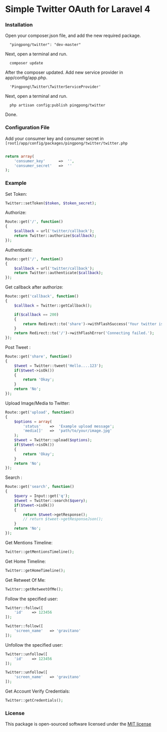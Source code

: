 Simple Twitter OAuth for Laravel 4
==================================

### Installation
Open your composer.json file, and add the new required package.

```
  "pingpong/twitter": "dev-master" 
```

Next, open a terminal and run.

```
  composer update 
```

After the composer updated. Add new service provider in app/config/app.php.

```
  'Pingpong\Twitter\TwitterServiceProvider'
```

Next, open a terminal and run.

```
  php artisan config:publish pingpong/twitter 
```

Done.

### Configuration File

Add your consumer key and consumer secret in `[root]/app/config/packages/pingpong/twitter/twitter.php`

```php

return array(
	'consumer_key'		=>	'',
	'consumer_secret'	=>	''
);
```

### Example

Set Token:
```php
Twitter::setToken($token, $token_secret);
```

Authorize:

```php
Route::get('/', function()
{
	$callback = url('twitter/callback');
	return Twitter::authorize($callback);
});
```

Authenticate:

```php
Route::get('/', function()
{
	$callback = url('twitter/callback');
	return Twitter::authenticate($callback);
});
```

Get callback after authorize:

```php
Route::get('callback', function()
{
	$callback = Twitter::getCallback();

	if($callback == 200)
	{
		return Redirect::to('share')->withFlashSuccess('Your twitter is connected.');
	}
	return Redirect::to('/')->withFlashError('Connecting failed.');
});
```

Post Tweet :

```php
Route::get('share', function()
{
	$tweet = Twitter::tweet('Hello....123');
	if($tweet->isOk())
	{
		return 'Okay';
	}
	return 'No';
});
```

Upload Image/Media to Twitter:

```php
Route::get('upload', function()
{
	$options = array(
		'status'	=>	'Example upload message';
		'media[]'	=>	'path/to/your/image.jpg'
	);
	$tweet = Twitter::upload($options);
	if($tweet->isOk())
	{
		return 'Okay';
	}
	return 'No';
});
```

Search :

```php
Route::get('search', function()
{
	$query = Input::get('q');
	$tweet = Twitter::search($query);
	if($tweet->isOk())
	{
		return $tweet->getResponse();
		// return $tweet->getResponseJson();
	}
	return 'No';
});
```

Get Mentions Timeline:
```php
Twitter::getMentionsTimeline();
```

Get Home Timeline:
```php
Twitter::getHomeTimeline();
```

Get Retweet Of Me:
```php
Twitter::getRetweetOfMe();
```

Follow the specified user:
```php
Twitter::follow([
	'id'	=> 123456
]);

Twitter::follow([
	'screen_name'	=> 'gravitano'
]);
```

Unfollow the specified user:
```php
Twitter::unfollow([
	'id'	=> 123456
]);

Twitter::unfollow([
	'screen_name'	=> 'gravitano'
]);
```

Get Account Verify Credentials:
```php
Twitter::getCredentials();
```

### License

This package is open-sourced software licensed under the [MIT license](http://opensource.org/licenses/MIT)
